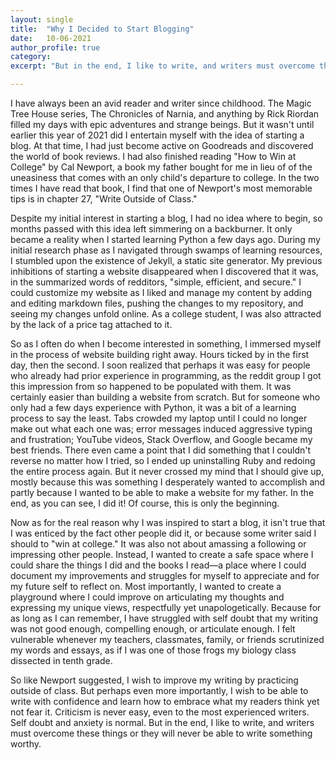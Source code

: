 ```yaml
---
layout: single
title:  "Why I Decided to Start Blogging"
date:   10-06-2021
author_profile: true
category:
excerpt: "But in the end, I like to write, and writers must overcome these things or they will never be able to write something worthy."

---
```


I have always been an avid reader and writer since childhood. The Magic Tree House series, The Chronicles of Narnia, and anything by Rick Riordan filled my days with epic adventures and strange beings. But it wasn't until earlier this year of 2021 did I entertain myself with the idea of starting a blog. At that time, I had just become active on Goodreads and discovered the world of book reviews. I had also finished reading "How to Win at College" by Cal Newport, a book my father bought for me in lieu of of the uneasiness that comes with an only child's departure to college. In the two times I have read that book, I find that one of Newport's  most memorable tips is in chapter 27, "Write Outside of Class."

Despite my initial interest in starting a blog, I had no idea where to begin, so months passed with this idea left simmering on a backburner. It only became a reality when I started learning Python a few days ago. During my initial research phase as I navigated through swamps of learning resources, I stumbled upon the existence of Jekyll, a static site generator. My previous inhibitions of starting a website disappeared when I discovered that it was, in the summarized words of redditors, "simple, efficient, and secure." I could customize my website as I liked and manage my content by adding and editing markdown files, pushing the changes to my repository, and seeing my changes unfold online. As a college student, I was also attracted by the lack of a price tag attached to it.

So as I often do when I become interested in something, I immersed myself in the process of website building right away. Hours ticked by in the first day, then the second. I soon realized that perhaps it was easy for people who already had prior experience in programming, as the reddit group I got this impression from so happened to be populated with them. It was certainly easier than building a website from scratch. But for someone who only had a few days experience with Python, it was a bit of a learning process to say the least. Tabs crowded my laptop until I could no longer make out what each one was; error messages induced aggressive typing and frustration; YouTube videos, Stack Overflow, and Google became my best friends. There even came a point that I did something that I couldn't reverse no matter how I tried, so I ended up uninstalling Ruby and redoing the entire process again. But it never crossed my mind that I should give up, mostly because this was something I desperately wanted to accomplish and partly because I wanted to be able to make a website for my father. In the end, as you can see, I did it! Of course, this is only the beginning.

Now as for the real reason why I was inspired to start a blog, it isn't true that I was enticed by the fact other people did it, or because some writer said I should to "win at college." It was also not about amassing a following or impressing other people. Instead, I wanted to create a safe space where I could share the things I did and the books I read—a place where I could document my improvements and struggles for myself to appreciate and for my future self to reflect on. Most importantly, I wanted to create a playground where I could improve on articulating my thoughts and expressing my unique views, respectfully yet unapologetically. Because for as long as I can remember, I have struggled with self doubt that my writing was not good enough, compelling enough, or articulate enough. I felt vulnerable whenever my teachers, classmates, family, or friends scrutinized my words and essays, as if I was one of those frogs my biology class dissected in tenth grade.

So like Newport suggested, I wish to improve my writing by practicing outside of class. But perhaps even more importantly, I wish to be able to write with confidence and learn how to embrace what my readers think yet not fear it. Criticism is never easy, even to the most experienced writers. Self doubt and anxiety is normal. But in the end, I like to write, and writers must overcome these things or they will never be able to write something worthy.